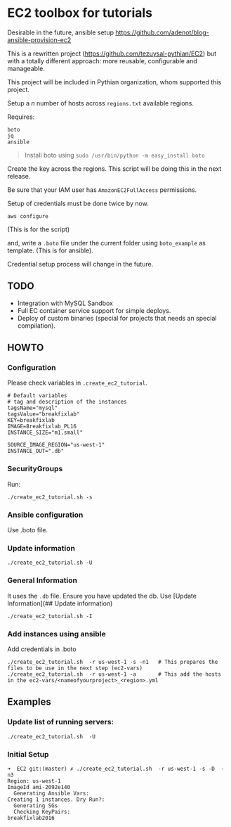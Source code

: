 # EC2 toolbox for tutorials

Desirable in the future, ansible setup https://github.com/adenot/blog-ansible-provision-ec2

This is a rewritten project (https://github.com/tezuysal-pythian/EC2) but with a totally different approach: more reusable, configurable and manageable.

This project will be included in Pythian organization, whom supported this project.

Setup a _n_ number of hosts across `regions.txt` available regions.

Requires:

```
boto
jq
ansible
```


> Install boto using `sudo /usr/bin/python -m easy_install boto`

Create the key across the regions. This script will be doing this in the next release.

Be sure that your IAM user has `AmazonEC2FullAccess` permissions.

Setup of credentials must be done twice by now.

```
aws configure
```
(This is for the script)

and, write a `.boto` file under the current folder using `boto_example` as template.
(This is for ansible).

Credential setup process will change in the future.

## TODO

- Integration with MySQL Sandbox
- Full EC container service support for simple deploys.
- Deploy of custom binaries (special for projects that needs an special compilation).


## HOWTO

### Configuration

Please check variables in `.create_ec2_tutorial`.

```
# Default variables
# tag and description of the instances
tagsName="mysql"
tagsValue="breakfixlab"
KEY=breakfixlab
IMAGE=Breakfixlab_PL16
INSTANCE_SIZE="m1.small"

SOURCE_IMAGE_REGION="us-west-1"
INSTANCE_OUT=".db"
```


### SecurityGroups

Run:

```
./create_ec2_tutorial.sh -s
```

### Ansible configuration

Use .boto file.


### Update information

```
./create_ec2_tutorial.sh -U
```


### General Information

It uses the `.db` file. Ensure you have updated the db. Use [Update Information](## Update information)

```
./create_ec2_tutorial.sh -I
```


### Add instances using ansible

Add credentials in .boto


```
./create_ec2_tutorial.sh  -r us-west-1 -s -n1   # This prepares the files to be use in the next step (ec2-vars)
./create_ec2_tutorial.sh  -r us-west-1 -a       # This add the hosts in the ec2-vars/<nameofyourproject>_<region>.yml
```


## Examples

### Update list of running servers:

```
./create_ec2_tutorial.sh  -U
```

### Initial Setup


```
➜  EC2 git:(master) ✗ ./create_ec2_tutorial.sh  -r us-west-1 -s -D  -n3
Region: us-west-1
ImageId ami-2092e140
  Generating Ansible Vars:
Creating 1 instances. Dry Run?:
  Generating SGs
  Checking KeyPairs:
breakfixlab2016
```
